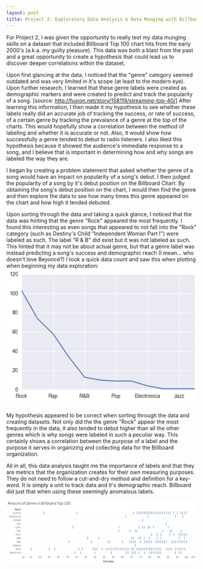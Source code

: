 ```yaml
---
layout: post
title: Project 2: Exploratory Data Analysis & Data Munging with Billboard Hits!
---
```


For Project 2, I was given the opportunity to really test my data munging
skills on a dataset that included Billboard Top 100 chart hits from the early
2000's (a.k.a. my guilty pleasure). This data was both a blast from the past and
a great opportunity to create a hypothesis that could lead us to discover deeper
correlations within the dataset.

Upon first glancing at the data, I noticed that the "genre" category seemed
outdated and was very limited in it's scope (at least to the modern eye). Upon
further research, I learned that these genre labels were created as demographic
markers and were created to predict and track the popularity of a song. [source: <http://fusion.net/story/158119/streaming-top-40/>] After learning this
information, I then made it my hypothesis to see whether these labels really
did an accurate job of tracking the success, or rate of success, of a certain
genre by tracking the prevalance of a genre at the top of the charts. This
would hopefully show a correlation between the method of labeling and whether
it is accurate or not. Also, it would show how successfully a genre tended to
debut to radio listeners. I also liked this hypothesis because it showed the
audience's immediate response to a song, and I believe that is important in
determining how and why songs are labeled the way they are.

I began by creating a problem statement that asked whether the genre of a song
would have an impact on popularity of a song's debut. I then judged the
popularity of a song by it's debut position on the Billboard Chart. By obtaining
the song's debut position on the chart, I would then find the genre and then
explore the data to see how many times this genre appeared on the chart and how
high it tended debuted.

Upon sorting through the data and taking a quick glance, I noticed that the
data was hinting that the genre "Rock" appeared the most frequently. I found
this interesting as even songs that appeared to not fall into the "Rock"
category (such as Destiny's Child "Independent Woman Part I") were labeled as
such. The label "R & B" did exist but it was not labeled as such. This hinted
that it may not be about actual genre, but that a genre label was instead
predicting a song's success and demographic reach (I mean... who doesn't love
Beyoncé?) I took a quick data count and saw this when plotting when beginning
my data exploration:
![](../images/Project2/genreplot.png)

My hypothesis appeared to be correct when sorting through the data and creating
datasets. Not only did the the genre "Rock" appear the most frequently in the
data, it also tended to debut higher than all the other genres which is why
songs were labeled in such a peculiar way. This certainly shows a correlation
between the purpose of a label and the purpose it serves in organizing and
collecting data for the Billboard organization.

All in all, this data analysis taught me the importance of labels and that
they are metrics that the organization creates for their own measuring
purposes. They do not need to follow a cut-and-dry method and definition for a
key-word. It is simply a unit to track data and it's demographic reach.
Billboard did just that when using these seemingly anomalous labels.

![](../images/Project2/tableaupicgenre.png)
